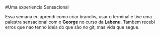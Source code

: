 #Uma experiencia Sensacional

Essa semana eu aprendi como criar branchs, usar o terminal e tive uma palestra sensacional com o **George** no curso da **Labenu**. Tambem recebi erros que nao tenho ideia do que são no git, mas vida que segue.